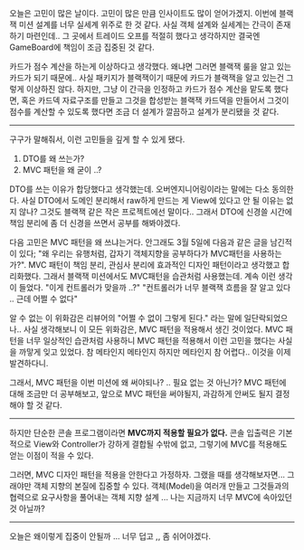 오늘은 고민이 많은 날이다. 고민이 많은 만큼 인사이트도 많이 얻어가겠지.
이번에 블랙잭 미션 설계를 너무 실세계 위주로 한 것 같다. 사실 객체 설계와 실세계는 간극이 존재하기 마련인데.. 그 곳에서 트레이드 오프를 적절히 했다고 생각하지만 결국엔 GameBoard에 책임이 조금 집중된 것 같다.

카드가 점수 계산을 하는게 이상하다고 생각했다. 왜냐면 그러면 블랙잭 룰을 알고 있는 카드가 되기 때문에.. 사실 패키지가 블랙잭이기 때문에 카드가 블랙잭을 알고 있는건 그렇게 이상하진 않다. 하지만, 그냥 이 간극을 인정하고 카드가 점수 계산을 맡도록 했다면, 혹은 카드덱 자료구조를 만들고 그것을 합성받는 블랙잭 카드덱을 만들어서 그것이 점수를 계산할 수 있도록 했다면 조금 더 설계가 깔끔하고 설계가 분리됐을 것 같다.

- - -

구구가 말해줘서, 이런 고민들을 깊게 할 수 있게 됐다.

1. DTO를 왜 쓰는가?
2. MVC 패턴을 왜 굳이 ..?


DTO를 쓰는 이유가 합당했다고 생각했는데. 오버엔지니어링이라는 말에는 다소 동의한다. 사실 DTO에서 도메인 분리해서 raw하게 만드는 게 View에 있다고 안 될 이유는 없지 않나? 그것도 블랙잭 같은 작은 프로젝트에선 말이다.. 그래서 DTO에 신경쓸 시간에 책임 분리에 좀 더 신경을 쓰면서 공부를 해봐야겠다.

다음 고민은 MVC 패턴을 왜 쓰냐는거다. 안그래도 3월 5일에 다음과 같은 글을 남긴적이 있다; "왜 우리는 유행처럼, 갑자기 객체지향을 공부하다가 MVC패턴을 사용하는가?". MVC 패턴이 책임 분리, 관심사 분리에 효과적인 디자인 패턴이라고 생각했고 합리화했다. 그래서 블랙잭 미션에서도 MVC패턴을 습관처럼 사용했는데. 계속 이런 생각이 들었다. "이게 컨트롤러가 맞을까 ..?" "컨트롤러가 너무 블랙잭 흐름을 잘 알고 있다 .. 근데 어쩔 수 없다"

알 수 없는 이 위화감은 리뷰어의 "어쩔 수 없이 그렇게 된다." 라는 말에 일단락되었으나.. 사실 생각해보니 이 모든 위화감은, MVC 패턴을 적용해서 생긴 것이었다. MVC 패턴을 너무 일상적인 습관처럼 사용하니 MVC 패턴을 적용해서 이런 고민을 했다는 사실을 까맣게 잊고 있었다. 참 메타인지 메타인지 하지만 메타인지 참 어렵다.. 이것을 이제 발견하다니.


그래서, MVC 패턴을 이번 미션에 왜 써야되나? .. 필요 없는 것 아닌가?
MVC 패턴에 대해 조금만 더 공부해보고, 앞으로 MVC 패턴을 써야될지, 과감하게 안써도 될지 결정해야 할 것 같다.


- - -

하지만 단순한 콘솔 프로그램이라면 **MVC까지 적용할 필요가 없다.** 콘솔 입출력은 기본적으로 View와 Controller가 강하게 결합될 수밖에 없고, 그렇기에 MVC를 적용해도 얻는 이점이 적을 수 있다.

그러면, MVC 디자인 패턴을 적용을 안한다고 가정하자. 그랬을 때를 생각해보자면...
그래야만 객체 지향의 본질에 집중할 수 있다. 객체(Model)을 여러개 만들고 그것들과의 협력으로 요구사항을 풀어내는 객체 지향 설계 ... 나는 지금까지 너무 MVC에 속아있던 것 아닐까?










- - -

오늘은 왜이렇게 집중이 안될까 ... 너무 덥고 ,, 좀 쉬어야겠다.